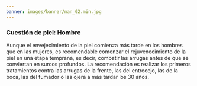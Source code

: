 ```yaml
---
banner: images/banner/man_02.min.jpg
---
```


### Cuestión de piel: Hombre

Aunque el envejecimiento de la piel comienza más tarde en los hombres que en las mujeres, es recomendable comenzar el rejuvenecimiento de la piel en una etapa temprana, es decir, combatir las arrugas antes de que se conviertan en surcos profundos. La recomendación es realizar los primeros tratamientos contra las arrugas de la frente, las del entrecejo, las de la boca, las del fumador o las ojera a más tardar los 30 años.
